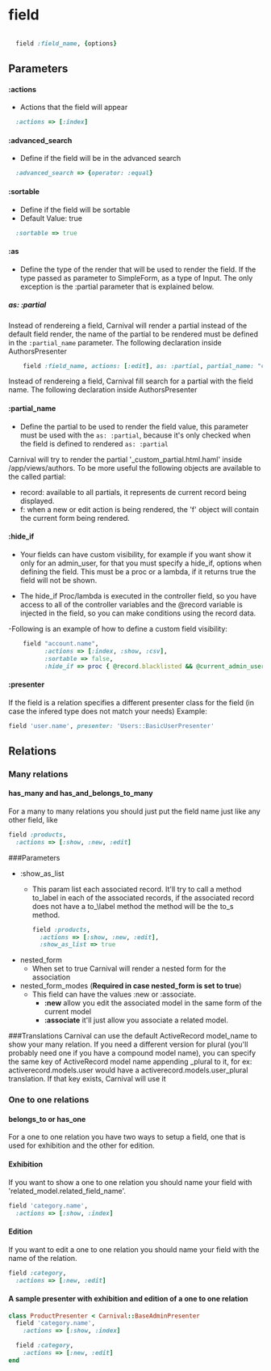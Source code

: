 # field

```ruby

  field :field_name, {options}

```

## Parameters

#### :actions
  - Actions that the field will appear

  ```ruby
    :actions => [:index]
  ```

#### :advanced\_search
  - Define if the field will be in the advanced search

  ```ruby
    :advanced_search => {operator: :equal}
  ```

#### :sortable
  - Define if the field will be sortable
  - Default Value: true

  ```ruby
    :sortable => true
  ```

#### :as
  - Define the type of the render that will be used to render the field. If the type passed as parameter to SimpleForm, as a type of Input. The only exception is the :partial parameter that is explained below.

##### as: :partial
  Instead of rendereing a field, Carnival will render a partial instead of the default field render, the name of the partial to be rendered must be defined in the ```:partial_name``` parameter. The following declaration inside AuthorsPresenter

  ```ruby
      field :field_name, actions: [:edit], as: :partial, partial_name: "custom_partial"
  ```

  Instead of rendereing a field, Carnival fill search for a partial with the field name. The following declaration inside AuthorsPresenter

#### :partial_name
  - Define the partial to be used to render the field value, this parameter must be used with the ```as: :partial```, because it's only checked when the field is defined to rendered ```as: :partial```
  
  Carnival will try to render the partial '_custom_partial.html.haml' inside /app/views/authors.
  To be more useful the following objects are available to the called partial:
  
  * record: available to all partials, it represents de current record being displayed.
  * f: when a new or edit action is being rendered, the 'f' object will contain the current form being rendered.

#### :hide_if
  - Your fields can have custom visibility, for example if you want show it only for an admin_user,
for that you must specify a hide_if, options when defining the field. This must be a proc or a
lambda, if it returns true the field will not be shown.

  - The hide_if Proc/lambda is executed in the controller field, so you have access to all of the controller variables and the @record variable is injected in the field, so you can make conditions using the record data.

  -Following is an example of how to define a custom field visibility:
  ``` ruby
      field "account.name",
            :actions => [:index, :show, :csv],
            :sortable => false,
            :hide_if => proc { @record.blacklisted && @current_admin_user.current_account_id == @record.account_id }
  ```

#### :presenter
If the field is a relation specifies a different presenter class for the field
(in case the infered type does not match your needs)
Example:
```ruby
field 'user.name', presenter: 'Users::BasicUserPresenter'
```
## Relations
### Many relations
#### has\_many and has\_and\_belongs\_to\_many
For a many to many relations you should just put the field name just like any other field,
like

```ruby
field :products,
  :actions => [:show, :new, :edit]
```
###Parameters
- :show\_as\_list
  - This param list each associated record. It'll try to call a method to\_label in
    each of the associated records, if the associated record does not have a to_\label
    method the method will be the to\_s method.

    ```ruby
    field :products,
      :actions => [:show, :new, :edit],
      :show_as_list => true
    ```
- nested\_form
  - When set to true Carnival will render a nested form for the association
- nested\_form\_modes (**Required in case nested\_form is set to true**)
  - This field can have the values :new or :associate.
      - **:new** allow you edit the associated model in the same form of the current model
      - **:associate** it'll just allow you associate a related model.

###Translations
Carnival can use the default ActiveRecord model\_name to show your many relation. If you need
a different version for plural (you'll probably need one if you have a compound model name),
you can specify the same key of ActiveRecord model name appending \_plural to it, for ex:
activerecord.models.user would have a activerecord.models.user\_plural translation. If that
key exists, Carnival will use it

### One to one relations
#### belongs\_to or has\_one
For a one to one relation you have two ways to setup a field, one that is used for
exhibition and the other for edition.
#### Exhibition
If you want to show a one to one relation you should name your field with
'related\_model.related\_field\_name'.

```ruby
field 'category.name',
  :actions => [:show, :index]
```
#### Edition
If you want to edit a one to one relation you should name your field with
the name of the relation.

```ruby
field :category,
  :actions => [:new, :edit]
```


#### A sample presenter with exhibition and edition of a one to one relation
```ruby
class ProductPresenter < Carnival::BaseAdminPresenter
  field 'category.name',
    :actions => [:show, :index]

  field :category,
    :actions => [:new, :edit]
end
```
